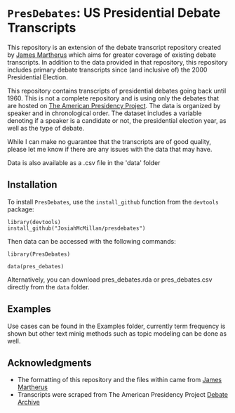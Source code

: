 # `PresDebates`: US Presidential Debate Transcripts 
This repository is an extension of the debate transcript repository created by [James Martherus](https://github.com/jamesmartherus/debates) which aims for greater coverage of existing debate transcripts. In addition to the data provided in that repository, this repository includes primary debate transcripts since (and inclusive of) the 2000 Presidential Election.

This repository contains transcripts of presidential debates going back until 1960. This is not a complete repository and is using only the debates that are hosted on [The American Presidency Project](https://www.presidency.ucsb.edu/documents/presidential-documents-archive-guidebook/presidential-campaigns-debates-and-endorsements-0). The data is organized by speaker and in chronological order. The dataset includes a variable denoting if a speaker is a candidate or not, the presidential election year, as well as the type of debate.

While I can make no guarantee that the transcripts are of good quality, please let me know if there are any issues with the data that may have.

Data is also available as a .csv file in the 'data' folder

## Installation

To install `PresDebates`, use the `install_github` function from the `devtools` package:

```
library(devtools)
install_github("JosiahMcMillan/presdebates")
```
Then data can be accessed with the following commands:
```
library(PresDebates)

data(pres_debates) 
```
Alternatively, you can download pres_debates.rda or pres_debates.csv directly from the `data` folder. 

## Examples
Use cases can be found in the Examples folder, currently term frequency is shown but other text minig methods such as topic modeling can be done as well.

## Acknowledgments
- The formatting of this repository and the files within came from [James Martherus](https://github.com/jamesmartherus/debates)
- Transcripts were scraped from The American Presidency Project [Debate Archive](https://www.presidency.ucsb.edu/documents/presidential-documents-archive-guidebook/presidential-campaigns-debates-and-endorsements-0)
